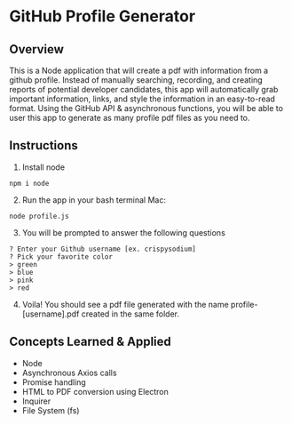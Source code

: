 # GitHub Profile Generator

## Overview
This is a Node application that will create a pdf with information from a github profile. Instead of manually searching, recording, and creating reports of potential developer candidates, this app will automatically grab important information, links, and style the information in an easy-to-read format. 
Using the GitHub API & asynchronous functions, you will be able to user this app to generate as many profile pdf files as you need to. 

## Instructions
1. Install node 
```
npm i node
```
2. Run the app in your bash terminal
Mac:
``` 
node profile.js
```
3. You will be prompted to answer the following questions
```
? Enter your Github username [ex. crispysodium]
? Pick your favorite color
> green
> blue
> pink
> red
```
4. Voila! You should see a pdf file generated with the name profile-[username].pdf created in the same folder.

## Concepts Learned & Applied
* Node
* Asynchronous Axios calls
* Promise handling
* HTML to PDF conversion using Electron
* Inquirer 
* File System (fs)
